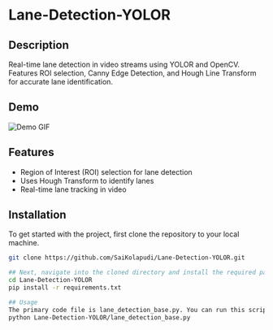 # Lane-Detection-YOLOR

## Description
Real-time lane detection in video streams using YOLOR and OpenCV. Features ROI selection, Canny Edge Detection, and Hough Line Transform for accurate lane identification.

## Demo
![Demo GIF](videos/1.gif)

## Features

- Region of Interest (ROI) selection for lane detection
- Uses Hough Transform to identify lanes
- Real-time lane tracking in video

## Installation

To get started with the project, first clone the repository to your local machine.

```bash
git clone https://github.com/SaiKolapudi/Lane-Detection-YOLOR.git

## Next, navigate into the cloned directory and install the required packages.
cd Lane-Detection-YOLOR
pip install -r requirements.txt

## Usage
The primary code file is lane_detection_base.py. You can run this script as follows:
python Lane-Detection-YOLOR/lane_detection_base.py

